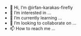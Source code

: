 - 👋 Hi, I’m @irfan-karakas-firefly
- 👀 I’m interested in ...
- 🌱 I’m currently learning ...
- 💞️ I’m looking to collaborate on ...
- 📫 How to reach me ...

<!---
irfan-karakas-firefly/irfan-karakas-firefly is a ✨ special ✨ repository because its `README.md` (this file) appears on your GitHub profile.
You can click the Preview link to take a look at your changes.
--->
